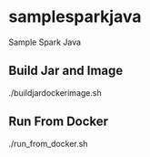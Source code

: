 # samplesparkjava
Sample Spark Java

Build Jar and Image  
-------------------
./buildjardockerimage.sh  

Run From Docker  
---------------  
./run_from_docker.sh 
